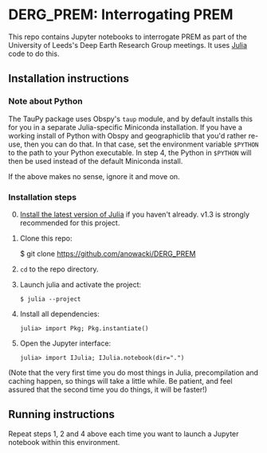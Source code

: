 # DERG_PREM: Interrogating PREM

This repo contains Jupyter notebooks to interrogate PREM as part of
the University of Leeds's Deep Earth Research Group meetings.  It uses
[Julia](https://julialang.org) code to do this.

## Installation instructions

### Note about Python
The TauPy package uses Obspy's `taup` module, and by default installs
this for you in a separate Julia-specific Miniconda installation.
If you have a working install of Python with Obspy and geographiclib
that you'd rather re-use, then you can do that.
In that case, set the environment variable `$PYTHON` to the path to your
Python executable.  In step 4, the Python in `$PYTHON` will then be used
instead of the default Miniconda install.

If the above makes no sense, ignore it and move on.

### Installation steps
0. [Install the latest version of Julia](https://julialang.org/downloads) if
   you haven't already.  v1.3 is strongly recommended for this project.
1. Clone this repo:

    $ git clone https://github.com/anowacki/DERG_PREM

2. `cd` to the repo directory.
3. Launch julia and activate the project:

    ```$ julia --project```
4. Install all dependencies:

    ```julia> import Pkg; Pkg.instantiate()```
5. Open the Jupyter interface:

    ```julia> import IJulia; IJulia.notebook(dir=".")```

(Note that the very first time you do most things in Julia, precompilation
and caching happen, so things will take a little while.  Be patient, and
feel assured that the second time you do things, it will be faster!)

## Running instructions

Repeat steps 1, 2 and 4 above each time you want to launch a Jupyter
notebook within this environment.

